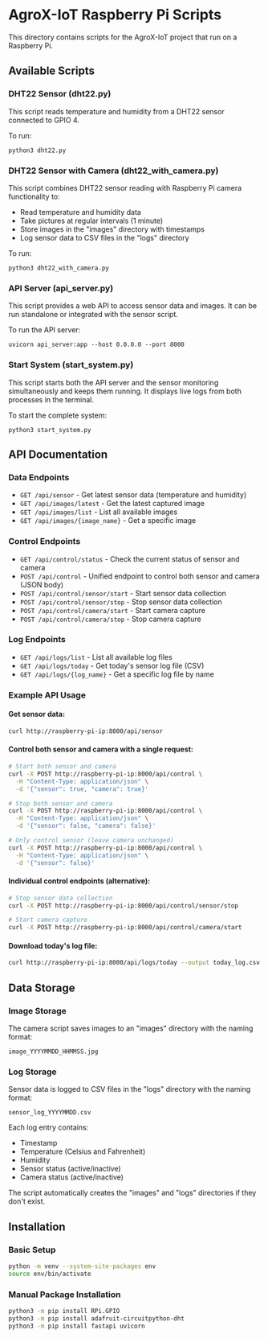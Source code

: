 # AgroX-IoT Raspberry Pi Scripts

This directory contains scripts for the AgroX-IoT project that run on a Raspberry Pi.

## Available Scripts

### DHT22 Sensor (dht22.py)
This script reads temperature and humidity from a DHT22 sensor connected to GPIO 4.

To run:
```
python3 dht22.py
```

### DHT22 Sensor with Camera (dht22_with_camera.py)
This script combines DHT22 sensor reading with Raspberry Pi camera functionality to:
- Read temperature and humidity data
- Take pictures at regular intervals (1 minute)
- Store images in the "images" directory with timestamps
- Log sensor data to CSV files in the "logs" directory

To run:
```
python3 dht22_with_camera.py
```

### API Server (api_server.py)
This script provides a web API to access sensor data and images. It can be run standalone or integrated with the sensor script.

To run the API server:
```
uvicorn api_server:app --host 0.0.0.0 --port 8000
```

### Start System (start_system.py)
This script starts both the API server and the sensor monitoring simultaneously and keeps them running. It displays live logs from both processes in the terminal.

To start the complete system:
```
python3 start_system.py
```

## API Documentation

### Data Endpoints
- `GET /api/sensor` - Get latest sensor data (temperature and humidity)
- `GET /api/images/latest` - Get the latest captured image
- `GET /api/images/list` - List all available images
- `GET /api/images/{image_name}` - Get a specific image

### Control Endpoints
- `GET /api/control/status` - Check the current status of sensor and camera
- `POST /api/control` - Unified endpoint to control both sensor and camera (JSON body)
- `POST /api/control/sensor/start` - Start sensor data collection
- `POST /api/control/sensor/stop` - Stop sensor data collection
- `POST /api/control/camera/start` - Start camera capture
- `POST /api/control/camera/stop` - Stop camera capture

### Log Endpoints
- `GET /api/logs/list` - List all available log files
- `GET /api/logs/today` - Get today's sensor log file (CSV)
- `GET /api/logs/{log_name}` - Get a specific log file by name

### Example API Usage

#### Get sensor data:
```bash
curl http://raspberry-pi-ip:8000/api/sensor
```

#### Control both sensor and camera with a single request:
```bash
# Start both sensor and camera
curl -X POST http://raspberry-pi-ip:8000/api/control \
  -H "Content-Type: application/json" \
  -d '{"sensor": true, "camera": true}'

# Stop both sensor and camera
curl -X POST http://raspberry-pi-ip:8000/api/control \
  -H "Content-Type: application/json" \
  -d '{"sensor": false, "camera": false}'

# Only control sensor (leave camera unchanged)
curl -X POST http://raspberry-pi-ip:8000/api/control \
  -H "Content-Type: application/json" \
  -d '{"sensor": false}'
```

#### Individual control endpoints (alternative):
```bash
# Stop sensor data collection
curl -X POST http://raspberry-pi-ip:8000/api/control/sensor/stop

# Start camera capture
curl -X POST http://raspberry-pi-ip:8000/api/control/camera/start
```

#### Download today's log file:
```bash
curl http://raspberry-pi-ip:8000/api/logs/today --output today_log.csv
```

## Data Storage

### Image Storage
The camera script saves images to an "images" directory with the naming format:
```
image_YYYYMMDD_HHMMSS.jpg
```

### Log Storage
Sensor data is logged to CSV files in the "logs" directory with the naming format:
```
sensor_log_YYYYMMDD.csv
```

Each log entry contains:
- Timestamp
- Temperature (Celsius and Fahrenheit)
- Humidity
- Sensor status (active/inactive)
- Camera status (active/inactive)

The script automatically creates the "images" and "logs" directories if they don't exist.

## Installation

### Basic Setup
```bash
python -m venv --system-site-packages env
source env/bin/activate
```

### Manual Package Installation
```bash
python3 -m pip install RPi.GPIO
python3 -m pip install adafruit-circuitpython-dht
python3 -m pip install fastapi uvicorn
```